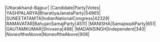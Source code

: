  
|Uttarakhand-Bajpur|
|Candidate|Party|Votes|
|YASHPALARYA|BharatiyaJanataParty|54965|
|SUNEETATAMTA|IndianNationalCongress|42329|
|RAMAVATAR|BahujanSamajParty|4511|
|MANISHA|SamajwadiParty|651|
|GAUTAMKUMAR|Shivsena|488|
|MADANSINGH|Independent|340|
|NoneoftheAbove|NoneoftheAbove|908|
